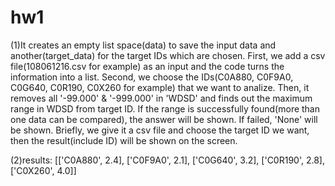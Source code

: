 # hw1
(1)It creates an empty list space(data) to save the input data and another(target_data) for the target IDs which are chosen.
First, we add a csv file(108061216.csv for example) as an input and the code turns the information into a list.
Second, we choose the IDs(C0A880, C0F9A0, C0G640, C0R190, C0X260 for example) that we want to analize.
Then, it removes all '-99.000' & '-999.000' in 'WDSD' 
and finds out the maximum range in WDSD from target ID.
If the range is successfully found(more than one data can be compared), the answer will be shown.
If failed, 'None' will be shown.
Briefly, we give it a csv file and choose the target ID we want, then the result(include ID) will be shown on the screen. 

(2)results: [['C0A880', 2.4], ['C0F9A0', 2.1], ['C0G640', 3.2], ['C0R190', 2.8], ['C0X260', 4.0]]
